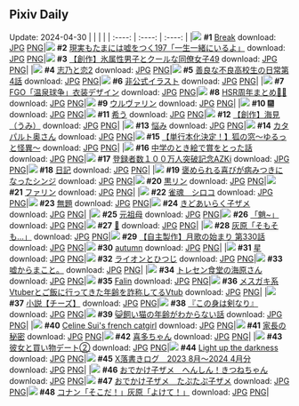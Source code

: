 ## Pixiv Daily
Update: 2024-04-30
|      |      |      |
| :----: | :----: | :----: |
|![](https://pixiv.microyu.workers.dev/c/240x480/img-master/img/2024/04/28/01/23/09/118218187_p0_master1200.jpg) **#1** [Break](https://www.pixiv.net/artworks/118218187) download: [JPG](https://pixiv.microyu.workers.dev/img-original/img/2024/04/28/01/23/09/118218187_p0.jpg) [PNG](https://pixiv.microyu.workers.dev/img-original/img/2024/04/28/01/23/09/118218187_p0.png)|![](https://pixiv.microyu.workers.dev/c/240x480/img-master/img/2024/04/28/18/00/08/118235954_p0_master1200.jpg) **#2** [現実もたまには嘘をつく197「一生一緒にいるよ」](https://www.pixiv.net/artworks/118235954) download: [JPG](https://pixiv.microyu.workers.dev/img-original/img/2024/04/28/18/00/08/118235954_p0.jpg) [PNG](https://pixiv.microyu.workers.dev/img-original/img/2024/04/28/18/00/08/118235954_p0.png)|![](https://pixiv.microyu.workers.dev/c/240x480/img-master/img/2024/04/28/00/02/11/118215636_p0_master1200.jpg) **#3** [【創作】氷属性男子とクールな同僚女子49](https://www.pixiv.net/artworks/118215636) download: [JPG](https://pixiv.microyu.workers.dev/img-original/img/2024/04/28/00/02/11/118215636_p0.jpg) [PNG](https://pixiv.microyu.workers.dev/img-original/img/2024/04/28/00/02/11/118215636_p0.png)|
|![](https://pixiv.microyu.workers.dev/c/240x480/img-master/img/2024/04/28/00/29/49/118216581_p0_master1200.jpg) **#4** [志乃と恋2](https://www.pixiv.net/artworks/118216581) download: [JPG](https://pixiv.microyu.workers.dev/img-original/img/2024/04/28/00/29/49/118216581_p0.jpg) [PNG](https://pixiv.microyu.workers.dev/img-original/img/2024/04/28/00/29/49/118216581_p0.png)|![](https://pixiv.microyu.workers.dev/c/240x480/img-master/img/2024/04/29/00/02/04/118248390_p0_master1200.jpg) **#5** [善良な不良高校生の日常第4話](https://www.pixiv.net/artworks/118248390) download: [JPG](https://pixiv.microyu.workers.dev/img-original/img/2024/04/29/00/02/04/118248390_p0.jpg) [PNG](https://pixiv.microyu.workers.dev/img-original/img/2024/04/29/00/02/04/118248390_p0.png)|![](https://pixiv.microyu.workers.dev/c/240x480/img-master/img/2024/04/28/17/11/53/118234753_p0_master1200.jpg) **#6** [非公式イラスト](https://www.pixiv.net/artworks/118234753) download: [JPG](https://pixiv.microyu.workers.dev/img-original/img/2024/04/28/17/11/53/118234753_p0.jpg) [PNG](https://pixiv.microyu.workers.dev/img-original/img/2024/04/28/17/11/53/118234753_p0.png)|
|![](https://pixiv.microyu.workers.dev/c/240x480/img-master/img/2024/04/28/00/01/30/118215570_p0_master1200.jpg) **#7** [FGO「温泉球争」衣装デザイン](https://www.pixiv.net/artworks/118215570) download: [JPG](https://pixiv.microyu.workers.dev/img-original/img/2024/04/28/00/01/30/118215570_p0.jpg) [PNG](https://pixiv.microyu.workers.dev/img-original/img/2024/04/28/00/01/30/118215570_p0.png)|![](https://pixiv.microyu.workers.dev/c/240x480/img-master/img/2024/04/28/22/04/51/118243782_p0_master1200.jpg) **#8** [HSR周年まとめ📸🎉](https://www.pixiv.net/artworks/118243782) download: [JPG](https://pixiv.microyu.workers.dev/img-original/img/2024/04/28/22/04/51/118243782_p0.jpg) [PNG](https://pixiv.microyu.workers.dev/img-original/img/2024/04/28/22/04/51/118243782_p0.png)|![](https://pixiv.microyu.workers.dev/c/240x480/img-master/img/2024/04/28/00/00/24/118215387_p0_master1200.jpg) **#9** [ウルヴァリン](https://www.pixiv.net/artworks/118215387) download: [JPG](https://pixiv.microyu.workers.dev/img-original/img/2024/04/28/00/00/24/118215387_p0.jpg) [PNG](https://pixiv.microyu.workers.dev/img-original/img/2024/04/28/00/00/24/118215387_p0.png)|
|![](https://pixiv.microyu.workers.dev/c/240x480/img-master/img/2024/04/28/03/19/28/118220372_p0_master1200.jpg) **#10** [🎆](https://www.pixiv.net/artworks/118220372) download: [JPG](https://pixiv.microyu.workers.dev/img-original/img/2024/04/28/03/19/28/118220372_p0.jpg) [PNG](https://pixiv.microyu.workers.dev/img-original/img/2024/04/28/03/19/28/118220372_p0.png)|![](https://pixiv.microyu.workers.dev/c/240x480/img-master/img/2024/04/29/00/00/23/118248174_p0_master1200.jpg) **#11** [希う](https://www.pixiv.net/artworks/118248174) download: [JPG](https://pixiv.microyu.workers.dev/img-original/img/2024/04/29/00/00/23/118248174_p0.jpg) [PNG](https://pixiv.microyu.workers.dev/img-original/img/2024/04/29/00/00/23/118248174_p0.png)|![](https://pixiv.microyu.workers.dev/c/240x480/img-master/img/2024/04/28/20/05/39/118239599_p0_master1200.jpg) **#12** [【創作】海見（うみ）](https://www.pixiv.net/artworks/118239599) download: [JPG](https://pixiv.microyu.workers.dev/img-original/img/2024/04/28/20/05/39/118239599_p0.jpg) [PNG](https://pixiv.microyu.workers.dev/img-original/img/2024/04/28/20/05/39/118239599_p0.png)|
|![](https://pixiv.microyu.workers.dev/c/240x480/img-master/img/2024/04/28/12/36/44/118228776_p0_master1200.jpg) **#13** [悩み](https://www.pixiv.net/artworks/118228776) download: [JPG](https://pixiv.microyu.workers.dev/img-original/img/2024/04/28/12/36/44/118228776_p0.jpg) [PNG](https://pixiv.microyu.workers.dev/img-original/img/2024/04/28/12/36/44/118228776_p0.png)|![](https://pixiv.microyu.workers.dev/c/240x480/img-master/img/2024/04/28/00/05/28/118215798_p0_master1200.jpg) **#14** [カタパルト奥さん](https://www.pixiv.net/artworks/118215798) download: [JPG](https://pixiv.microyu.workers.dev/img-original/img/2024/04/28/00/05/28/118215798_p0.jpg) [PNG](https://pixiv.microyu.workers.dev/img-original/img/2024/04/28/00/05/28/118215798_p0.png)|![](https://pixiv.microyu.workers.dev/c/240x480/img-master/img/2024/04/29/11/37/22/118259952_p0_master1200.jpg) **#15** [【単行本化決定！】狐の窓～ゆるっと怪異～](https://www.pixiv.net/artworks/118259952) download: [JPG](https://pixiv.microyu.workers.dev/img-original/img/2024/04/29/11/37/22/118259952_p0.jpg) [PNG](https://pixiv.microyu.workers.dev/img-original/img/2024/04/29/11/37/22/118259952_p0.png)|
|![](https://pixiv.microyu.workers.dev/c/240x480/img-master/img/2024/04/28/12/38/21/118228810_p0_master1200.jpg) **#16** [中学のとき絵で賞をとった話](https://www.pixiv.net/artworks/118228810) download: [JPG](https://pixiv.microyu.workers.dev/img-original/img/2024/04/28/12/38/21/118228810_p0.jpg) [PNG](https://pixiv.microyu.workers.dev/img-original/img/2024/04/28/12/38/21/118228810_p0.png)|![](https://pixiv.microyu.workers.dev/c/240x480/img-master/img/2024/04/28/00/00/36/118215451_p0_master1200.jpg) **#17** [登録者数１００万人突破記念AZKi](https://www.pixiv.net/artworks/118215451) download: [JPG](https://pixiv.microyu.workers.dev/img-original/img/2024/04/28/00/00/36/118215451_p0.jpg) [PNG](https://pixiv.microyu.workers.dev/img-original/img/2024/04/28/00/00/36/118215451_p0.png)|![](https://pixiv.microyu.workers.dev/c/240x480/img-master/img/2024/04/28/18/14/10/118236459_p0_master1200.jpg) **#18** [日記](https://www.pixiv.net/artworks/118236459) download: [JPG](https://pixiv.microyu.workers.dev/img-original/img/2024/04/28/18/14/10/118236459_p0.jpg) [PNG](https://pixiv.microyu.workers.dev/img-original/img/2024/04/28/18/14/10/118236459_p0.png)|
|![](https://pixiv.microyu.workers.dev/c/240x480/img-master/img/2024/04/28/14/09/44/118230636_p0_master1200.jpg) **#19** [褒められる喜びが病みつきになったシンジ](https://www.pixiv.net/artworks/118230636) download: [JPG](https://pixiv.microyu.workers.dev/img-original/img/2024/04/28/14/09/44/118230636_p0.jpg) [PNG](https://pixiv.microyu.workers.dev/img-original/img/2024/04/28/14/09/44/118230636_p0.png)|![](https://pixiv.microyu.workers.dev/c/240x480/img-master/img/2024/04/29/18/38/29/118269301_p0_master1200.jpg) **#20** [黒リン](https://www.pixiv.net/artworks/118269301) download: [JPG](https://pixiv.microyu.workers.dev/img-original/img/2024/04/29/18/38/29/118269301_p0.jpg) [PNG](https://pixiv.microyu.workers.dev/img-original/img/2024/04/29/18/38/29/118269301_p0.png)|![](https://pixiv.microyu.workers.dev/c/240x480/img-master/img/2024/04/29/09/13/41/118257508_p0_master1200.jpg) **#21** [ファリン](https://www.pixiv.net/artworks/118257508) download: [JPG](https://pixiv.microyu.workers.dev/img-original/img/2024/04/29/09/13/41/118257508_p0.jpg) [PNG](https://pixiv.microyu.workers.dev/img-original/img/2024/04/29/09/13/41/118257508_p0.png)|
|![](https://pixiv.microyu.workers.dev/c/240x480/img-master/img/2024/04/28/08/00/03/118223646_p0_master1200.jpg) **#22** [雀魂　シロコ](https://www.pixiv.net/artworks/118223646) download: [JPG](https://pixiv.microyu.workers.dev/img-original/img/2024/04/28/08/00/03/118223646_p0.jpg) [PNG](https://pixiv.microyu.workers.dev/img-original/img/2024/04/28/08/00/03/118223646_p0.png)|![](https://pixiv.microyu.workers.dev/c/240x480/img-master/img/2024/04/29/19/45/37/118271316_p0_master1200.jpg) **#23** [無題](https://www.pixiv.net/artworks/118271316) download: [JPG](https://pixiv.microyu.workers.dev/img-original/img/2024/04/29/19/45/37/118271316_p0.jpg) [PNG](https://pixiv.microyu.workers.dev/img-original/img/2024/04/29/19/45/37/118271316_p0.png)|![](https://pixiv.microyu.workers.dev/c/240x480/img-master/img/2024/04/28/20/32/58/118240468_p0_master1200.jpg) **#24** [きどあいらく子ザメ](https://www.pixiv.net/artworks/118240468) download: [JPG](https://pixiv.microyu.workers.dev/img-original/img/2024/04/28/20/32/58/118240468_p0.jpg) [PNG](https://pixiv.microyu.workers.dev/img-original/img/2024/04/28/20/32/58/118240468_p0.png)|
|![](https://pixiv.microyu.workers.dev/c/240x480/img-master/img/2024/04/28/00/11/11/118216006_p0_master1200.jpg) **#25** [元祖母](https://www.pixiv.net/artworks/118216006) download: [JPG](https://pixiv.microyu.workers.dev/img-original/img/2024/04/28/00/11/11/118216006_p0.jpg) [PNG](https://pixiv.microyu.workers.dev/img-original/img/2024/04/28/00/11/11/118216006_p0.png)|![](https://pixiv.microyu.workers.dev/c/240x480/img-master/img/2024/04/28/19/45/38/118238932_p0_master1200.jpg) **#26** [「魈~」](https://www.pixiv.net/artworks/118238932) download: [JPG](https://pixiv.microyu.workers.dev/img-original/img/2024/04/28/19/45/38/118238932_p0.jpg) [PNG](https://pixiv.microyu.workers.dev/img-original/img/2024/04/28/19/45/38/118238932_p0.png)|![](https://pixiv.microyu.workers.dev/c/240x480/img-master/img/2024/04/28/03/14/12/118220302_p0_master1200.jpg) **#27** [🍷](https://www.pixiv.net/artworks/118220302) download: [JPG](https://pixiv.microyu.workers.dev/img-original/img/2024/04/28/03/14/12/118220302_p0.jpg) [PNG](https://pixiv.microyu.workers.dev/img-original/img/2024/04/28/03/14/12/118220302_p0.png)|
|![](https://pixiv.microyu.workers.dev/c/240x480/img-master/img/2024/04/28/18/48/46/118237354_p0_master1200.jpg) **#28** [灰原「そもそも…」](https://www.pixiv.net/artworks/118237354) download: [JPG](https://pixiv.microyu.workers.dev/img-original/img/2024/04/28/18/48/46/118237354_p0.jpg) [PNG](https://pixiv.microyu.workers.dev/img-original/img/2024/04/28/18/48/46/118237354_p0.png)|![](https://pixiv.microyu.workers.dev/c/240x480/img-master/img/2024/04/28/00/02/47/118215667_p0_master1200.jpg) **#29** [【自主製作】月歌の始まり 第330話](https://www.pixiv.net/artworks/118215667) download: [JPG](https://pixiv.microyu.workers.dev/img-original/img/2024/04/28/00/02/47/118215667_p0.jpg) [PNG](https://pixiv.microyu.workers.dev/img-original/img/2024/04/28/00/02/47/118215667_p0.png)|![](https://pixiv.microyu.workers.dev/c/240x480/img-master/img/2024/04/28/00/00/05/118215274_p0_master1200.jpg) **#30** [autumn](https://www.pixiv.net/artworks/118215274) download: [JPG](https://pixiv.microyu.workers.dev/img-original/img/2024/04/28/00/00/05/118215274_p0.jpg) [PNG](https://pixiv.microyu.workers.dev/img-original/img/2024/04/28/00/00/05/118215274_p0.png)|
|![](https://pixiv.microyu.workers.dev/c/240x480/img-master/img/2024/04/28/18/00/17/118235990_p0_master1200.jpg) **#31** [星](https://www.pixiv.net/artworks/118235990) download: [JPG](https://pixiv.microyu.workers.dev/img-original/img/2024/04/28/18/00/17/118235990_p0.jpg) [PNG](https://pixiv.microyu.workers.dev/img-original/img/2024/04/28/18/00/17/118235990_p0.png)|![](https://pixiv.microyu.workers.dev/c/240x480/img-master/img/2024/04/28/20/31/52/118240433_p0_master1200.jpg) **#32** [ライオンとひつじ](https://www.pixiv.net/artworks/118240433) download: [JPG](https://pixiv.microyu.workers.dev/img-original/img/2024/04/28/20/31/52/118240433_p0.jpg) [PNG](https://pixiv.microyu.workers.dev/img-original/img/2024/04/28/20/31/52/118240433_p0.png)|![](https://pixiv.microyu.workers.dev/c/240x480/img-master/img/2024/04/28/22/40/24/118245116_p0_master1200.jpg) **#33** [嘘からまこと。](https://www.pixiv.net/artworks/118245116) download: [JPG](https://pixiv.microyu.workers.dev/img-original/img/2024/04/28/22/40/24/118245116_p0.jpg) [PNG](https://pixiv.microyu.workers.dev/img-original/img/2024/04/28/22/40/24/118245116_p0.png)|
|![](https://pixiv.microyu.workers.dev/c/240x480/img-master/img/2024/04/29/00/04/24/118248529_p0_master1200.jpg) **#34** [トレセン食堂の海原さん](https://www.pixiv.net/artworks/118248529) download: [JPG](https://pixiv.microyu.workers.dev/img-original/img/2024/04/29/00/04/24/118248529_p0.jpg) [PNG](https://pixiv.microyu.workers.dev/img-original/img/2024/04/29/00/04/24/118248529_p0.png)|![](https://pixiv.microyu.workers.dev/c/240x480/img-master/img/2024/04/28/01/34/25/118218432_p0_master1200.jpg) **#35** [Falin](https://www.pixiv.net/artworks/118218432) download: [JPG](https://pixiv.microyu.workers.dev/img-original/img/2024/04/28/01/34/25/118218432_p0.jpg) [PNG](https://pixiv.microyu.workers.dev/img-original/img/2024/04/28/01/34/25/118218432_p0.png)|![](https://pixiv.microyu.workers.dev/c/240x480/img-master/img/2024/04/28/21/00/05/118241377_p0_master1200.jpg) **#36** [メスガキ系Vtuberとご飯に行ってきた年齢を詐称してるVtub](https://www.pixiv.net/artworks/118241377) download: [JPG](https://pixiv.microyu.workers.dev/img-original/img/2024/04/28/21/00/05/118241377_p0.jpg) [PNG](https://pixiv.microyu.workers.dev/img-original/img/2024/04/28/21/00/05/118241377_p0.png)|
|![](https://pixiv.microyu.workers.dev/c/240x480/img-master/img/2024/04/28/09/53/19/118225372_p0_master1200.jpg) **#37** [小説【チーズ】](https://www.pixiv.net/artworks/118225372) download: [JPG](https://pixiv.microyu.workers.dev/img-original/img/2024/04/28/09/53/19/118225372_p0.jpg) [PNG](https://pixiv.microyu.workers.dev/img-original/img/2024/04/28/09/53/19/118225372_p0.png)|![](https://pixiv.microyu.workers.dev/c/240x480/img-master/img/2024/04/28/19/41/51/118238832_p0_master1200.jpg) **#38** [『この身は剣なり』](https://www.pixiv.net/artworks/118238832) download: [JPG](https://pixiv.microyu.workers.dev/img-original/img/2024/04/28/19/41/51/118238832_p0.jpg) [PNG](https://pixiv.microyu.workers.dev/img-original/img/2024/04/28/19/41/51/118238832_p0.png)|![](https://pixiv.microyu.workers.dev/c/240x480/img-master/img/2024/04/28/21/36/25/118242705_p0_master1200.jpg) **#39** [😺飼い猫の年齢がわからない話](https://www.pixiv.net/artworks/118242705) download: [JPG](https://pixiv.microyu.workers.dev/img-original/img/2024/04/28/21/36/25/118242705_p0.jpg) [PNG](https://pixiv.microyu.workers.dev/img-original/img/2024/04/28/21/36/25/118242705_p0.png)|
|![](https://pixiv.microyu.workers.dev/c/240x480/img-master/img/2024/04/28/03/09/41/118220245_p0_master1200.jpg) **#40** [Celine Sui's french catgirl](https://www.pixiv.net/artworks/118220245) download: [JPG](https://pixiv.microyu.workers.dev/img-original/img/2024/04/28/03/09/41/118220245_p0.jpg) [PNG](https://pixiv.microyu.workers.dev/img-original/img/2024/04/28/03/09/41/118220245_p0.png)|![](https://pixiv.microyu.workers.dev/c/240x480/img-master/img/2024/04/28/23/51/59/118241715_p0_master1200.jpg) **#41** [家長の秘密](https://www.pixiv.net/artworks/118241715) download: [JPG](https://pixiv.microyu.workers.dev/img-original/img/2024/04/28/23/51/59/118241715_p0.jpg) [PNG](https://pixiv.microyu.workers.dev/img-original/img/2024/04/28/23/51/59/118241715_p0.png)|![](https://pixiv.microyu.workers.dev/c/240x480/img-master/img/2024/04/29/17/51/51/118267904_p0_master1200.jpg) **#42** [喜多ちゃん](https://www.pixiv.net/artworks/118267904) download: [JPG](https://pixiv.microyu.workers.dev/img-original/img/2024/04/29/17/51/51/118267904_p0.jpg) [PNG](https://pixiv.microyu.workers.dev/img-original/img/2024/04/29/17/51/51/118267904_p0.png)|
|![](https://pixiv.microyu.workers.dev/c/240x480/img-master/img/2024/04/29/17/29/12/118267355_p0_master1200.jpg) **#43** [彼女と買い物デート②](https://www.pixiv.net/artworks/118267355) download: [JPG](https://pixiv.microyu.workers.dev/img-original/img/2024/04/29/17/29/12/118267355_p0.jpg) [PNG](https://pixiv.microyu.workers.dev/img-original/img/2024/04/29/17/29/12/118267355_p0.png)|![](https://pixiv.microyu.workers.dev/c/240x480/img-master/img/2024/04/29/00/06/34/118248613_p0_master1200.jpg) **#44** [Light up the darkness](https://www.pixiv.net/artworks/118248613) download: [JPG](https://pixiv.microyu.workers.dev/img-original/img/2024/04/29/00/06/34/118248613_p0.jpg) [PNG](https://pixiv.microyu.workers.dev/img-original/img/2024/04/29/00/06/34/118248613_p0.png)|![](https://pixiv.microyu.workers.dev/c/240x480/img-master/img/2024/04/29/20/24/47/118272599_p0_master1200.jpg) **#45** [X落書きログ　2023 8月～2024 4月分](https://www.pixiv.net/artworks/118272599) download: [JPG](https://pixiv.microyu.workers.dev/img-original/img/2024/04/29/20/24/47/118272599_p0.jpg) [PNG](https://pixiv.microyu.workers.dev/img-original/img/2024/04/29/20/24/47/118272599_p0.png)|
|![](https://pixiv.microyu.workers.dev/c/240x480/img-master/img/2024/04/28/20/24/49/118240207_p0_master1200.jpg) **#46** [おでかけ子ザメ　へんしん！きつねちゃん](https://www.pixiv.net/artworks/118240207) download: [JPG](https://pixiv.microyu.workers.dev/img-original/img/2024/04/28/20/24/49/118240207_p0.jpg) [PNG](https://pixiv.microyu.workers.dev/img-original/img/2024/04/28/20/24/49/118240207_p0.png)|![](https://pixiv.microyu.workers.dev/c/240x480/img-master/img/2024/04/28/23/01/43/118240065_p0_master1200.jpg) **#47** [おでかけ子ザメ　たぷたぷ子ザメ](https://www.pixiv.net/artworks/118240065) download: [JPG](https://pixiv.microyu.workers.dev/img-original/img/2024/04/28/23/01/43/118240065_p0.jpg) [PNG](https://pixiv.microyu.workers.dev/img-original/img/2024/04/28/23/01/43/118240065_p0.png)|![](https://pixiv.microyu.workers.dev/c/240x480/img-master/img/2024/04/29/18/10/49/118268512_p0_master1200.jpg) **#48** [コナン「そこだ！」灰原「よけて！」](https://www.pixiv.net/artworks/118268512) download: [JPG](https://pixiv.microyu.workers.dev/img-original/img/2024/04/29/18/10/49/118268512_p0.jpg) [PNG](https://pixiv.microyu.workers.dev/img-original/img/2024/04/29/18/10/49/118268512_p0.png)|
